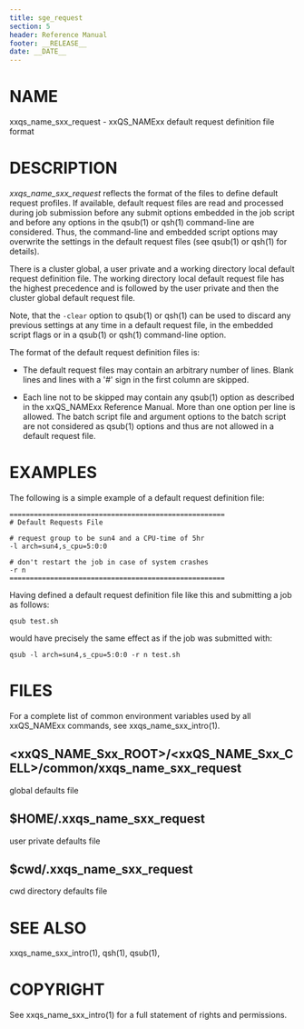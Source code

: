 ```yaml
---
title: sge_request
section: 5
header: Reference Manual
footer: __RELEASE__
date: __DATE__
---
```


# NAME

xxqs_name_sxx_request - xxQS_NAMExx default request definition file format

# DESCRIPTION

*xxqs_name_sxx_request* reflects the format of the files to define default request profiles. If available, 
default request files are read and processed during job submission before any submit options embedded in the job 
script and before any options in the qsub(1) or qsh(1) command-line are considered. Thus, the command-line and 
embedded script options may overwrite the settings in the default request files (see qsub(1) or qsh(1) for details).

There is a cluster global, a user private and a working directory local default request definition file. The 
working directory local default request file has the highest precedence and is followed by the user private and 
then the cluster global default request file.

Note, that the `-clear` option to qsub(1) or qsh(1) can be used to discard any previous settings at any time in 
a default request file, in the embedded script flags or in a qsub(1) or qsh(1) command-line option.

The format of the default request definition files is:

-   The default request files may contain an arbitrary number of lines. Blank lines and lines with a '#' sign in 
    the first column are skipped.

-   Each line not to be skipped may contain any qsub(1) option as described in the xxQS_NAMExx Reference Manual. 
    More than one option per line is allowed. The batch script file and argument options to the batch script are 
    not considered as qsub(1) options and thus are not allowed in a default request file.

# EXAMPLES

The following is a simple example of a default request definition file:

    =====================================================
    # Default Requests File

    # request group to be sun4 and a CPU-time of 5hr
    -l arch=sun4,s_cpu=5:0:0

    # don't restart the job in case of system crashes
    -r n
    =====================================================

Having defined a default request definition file like this and submitting a job as follows:

    qsub test.sh

would have precisely the same effect as if the job was submitted with:

    qsub -l arch=sun4,s_cpu=5:0:0 -r n test.sh

# FILES

For a complete list of common environment variables used by all xxQS_NAMExx commands, see xxqs_name_sxx_intro(1).

## \<xxQS_NAME_Sxx_ROOT\>/\<xxQS_NAME_Sxx_CELL\>/common/xxqs_name_sxx_request
global defaults file
    
## $HOME/.xxqs_name_sxx_request	
user private defaults file
    
## $cwd/.xxqs_name_sxx_request	
cwd directory defaults file

# SEE ALSO

xxqs_name_sxx_intro(1), qsh(1), qsub(1), 

# COPYRIGHT

See xxqs_name_sxx_intro(1) for a full statement of rights and permissions.
